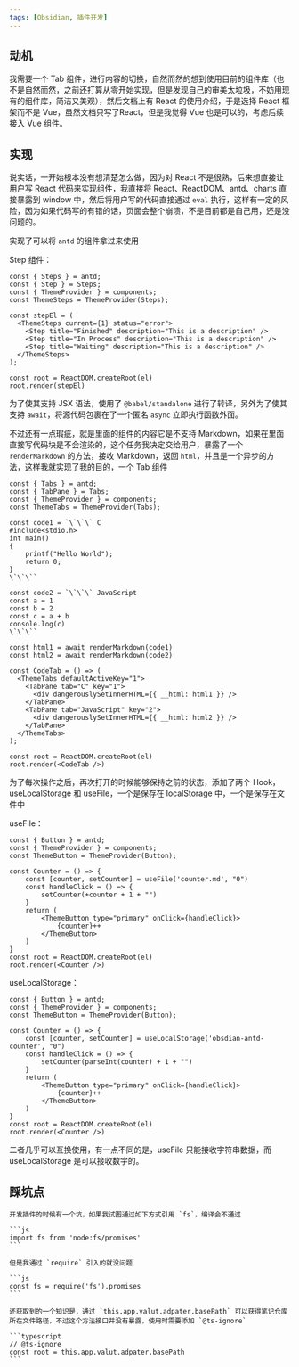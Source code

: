 ```yaml
---
tags: [Obsidian, 插件开发]
---
```


## 动机

我需要一个 Tab 组件，进行内容的切换，自然而然的想到使用目前的组件库（也不是自然而然，之前还打算从零开始实现，但是发现自己的审美太垃圾，不妨用现有的组件库，简洁又美观），然后文档上有 React 的使用介绍，于是选择 React 框架而不是 Vue，虽然文档只写了React，但是我觉得 Vue 也是可以的，考虑后续接入 Vue 组件。

## 实现

说实话，一开始根本没有想清楚怎么做，因为对 React 不是很熟，后来想直接让用户写 React 代码来实现组件，我直接将 React、ReactDOM、antd、charts 直接暴露到 window 中，然后将用户写的代码直接通过 `eval` 执行，这样有一定的风险，因为如果代码写的有错的话，页面会整个崩溃，不是目前都是自己用，还是没问题的。

实现了可以将 `antd` 的组件拿过来使用

Step 组件：

```antd
const { Steps } = antd;
const { Step } = Steps;
const { ThemeProvider } = components;
const ThemeSteps = ThemeProvider(Steps);

const stepEl = (
  <ThemeSteps current={1} status="error">
    <Step title="Finished" description="This is a description" />
    <Step title="In Process" description="This is a description" />
    <Step title="Waiting" description="This is a description" />
  </ThemeSteps>
);

const root = ReactDOM.createRoot(el)
root.render(stepEl)
```

为了使其支持 JSX 语法，使用了 `@babel/standalone` 进行了转译，另外为了使其支持 `await`，将源代码包裹在了一个匿名 `async` 立即执行函数外面。

不过还有一点瑕疵，就是里面的组件的内容它是不支持 Markdown，如果在里面直接写代码块是不会渲染的，这个任务我决定交给用户，暴露了一个 `renderMarkdown` 的方法，接收 Markdown，返回 `html`，并且是一个异步的方法，这样我就实现了我的目的，一个 Tab 组件

```antd
const { Tabs } = antd;
const { TabPane } = Tabs;
const { ThemeProvider } = components;
const ThemeTabs = ThemeProvider(Tabs);

const code1 = `\`\`\` C
#include<stdio.h>
int main()
{
    printf("Hello World");
    return 0;
}
\`\`\``

const code2 = `\`\`\` JavaScript
const a = 1
const b = 2
const c = a + b
console.log(c)
\`\`\``

const html1 = await renderMarkdown(code1)
const html2 = await renderMarkdown(code2)

const CodeTab = () => (
  <ThemeTabs defaultActiveKey="1">
    <TabPane tab="C" key="1">
      <div dangerouslySetInnerHTML={{ __html: html1 }} />
    </TabPane>
    <TabPane tab="JavaScript" key="2">
      <div dangerouslySetInnerHTML={{ __html: html2 }} />
    </TabPane>
  </ThemeTabs>
);

const root = ReactDOM.createRoot(el)
root.render(<CodeTab />)
```

为了每次操作之后，再次打开的时候能够保持之前的状态，添加了两个 Hook，useLocalStorage 和 useFile，一个是保存在 localStorage 中，一个是保存在文件中

useFile：

```antd
const { Button } = antd;
const { ThemeProvider } = components;
const ThemeButton = ThemeProvider(Button);

const Counter = () => {
    const [counter, setCounter] = useFile('counter.md', "0")
    const handleClick = () => {
	    setCounter(+counter + 1 + "")
    }
	return (
		<ThemeButton type="primary" onClick={handleClick}>
			{counter}++
		</ThemeButton>
	)
}
const root = ReactDOM.createRoot(el)
root.render(<Counter />)
```

useLocalStorage：

```antd
const { Button } = antd;
const { ThemeProvider } = components;
const ThemeButton = ThemeProvider(Button);

const Counter = () => {
    const [counter, setCounter] = useLocalStorage('obsdian-antd-counter', "0")
    const handleClick = () => {
	    setCounter(parseInt(counter) + 1 + "")
    }
	return (
		<ThemeButton type="primary" onClick={handleClick}>
			{counter}++
		</ThemeButton>
	)
}
const root = ReactDOM.createRoot(el)
root.render(<Counter />)
```

二者几乎可以互换使用，有一点不同的是，useFile 只能接收字符串数据，而 useLocalStorage 是可以接收数字的。

## 踩坑点

```` warning
开发插件的时候有一个坑，如果我试图通过如下方式引用 `fs`，编译会不通过

```js
import fs from 'node:fs/promises'
```

但是我通过 `require` 引入的就没问题

```js
const fs = require('fs').promises
```

````

````tip
还获取到的一个知识是，通过 `this.app.valut.adpater.basePath` 可以获得笔记仓库所在文件路径，不过这个方法接口并没有暴露，使用时需要添加 `@ts-ignore`

```typescript
// @ts-ignore
const root = this.app.valut.adpater.basePath
```
````


